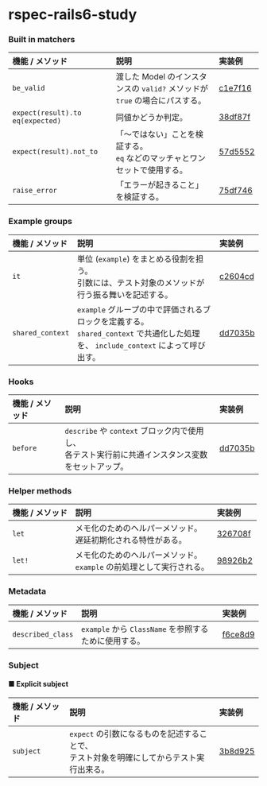 # rspec-rails6-study

### Built in matchers

| 機能 / メソッド | 説明 | 実装例 |
| :--- | :--- | :--- |
| `be_valid` | 渡した Model のインスタンスの `valid?` メソッドが `true` の場合にパスする。 | [c1e7f16](https://github.com/okapie/rspec-rails6-study/commit/c1e7f16430a1583a40b824db0bce8e78e7cb4d69) |
| `expect(result).to eq(expected)` | 同値かどうか判定。 | [38df87f](https://github.com/okapie/rspec-rails6-study/commit/38df87fc717a5b524ab81ccaea4e30ae39d935a3) |
| `expect(result).not_to` | 「〜ではない」ことを検証する。<br>`eq` などのマッチャとワンセットで使用する。 | [57d5552](https://github.com/okapie/rspec-rails6-study/commit/57d55520b291ca5bfbcd5f8ed435227f696ae193) |
| `raise_error` | 「エラーが起きること」を検証する。 | [75df746](https://github.com/okapie/rspec-rails6-study/commit/75df746685278db91b111c55766ed55819b96a7f) |

### Example groups

| 機能 / メソッド | 説明 | 実装例 |
| :--- | :--- | :--- |
| `it` | 単位 (`example`) をまとめる役割を担う。<br>引数には、テスト対象のメソッドが行う振る舞いを記述する。 | [c2604cd](https://github.com/okapie/rspec-rails6-study/commit/c2604cdaad5c5c35a7632c37a163ec6ef0feeda8) |
| `shared_context` | `example` グループの中で評価されるブロックを定義する。<br>`shared_context` で共通化した処理を、 `include_context` によって呼び出す。 | [dd7035b](https://github.com/okapie/rspec-rails6-study/commit/dd7035b3a730937a15988fc478e23ba9e3f62f82) |

### Hooks

| 機能 / メソッド | 説明 | 実装例 |
| :--- | :--- | :--- |
| `before` | `describe` や `context` ブロック内で使用し、<br>各テスト実行前に共通インスタンス変数をセットアップ。 | [dd7035b](https://github.com/okapie/rspec-rails6-study/commit/dd7035b3a730937a15988fc478e23ba9e3f62f82) |

### Helper methods

| 機能 / メソッド | 説明 | 実装例 |
| :--- | :--- | :--- |
| `let` | メモ化のためのヘルパーメソッド。<br>遅延初期化される特性がある。 | [326708f](https://github.com/okapie/rspec-rails6-study/commit/326708faba6cd8657769b60edaa0489caba009a0) |
| `let!` | メモ化のためのヘルパーメソッド。<br>`example` の前処理として実行される。 | [98926b2](https://github.com/okapie/rspec-rails6-study/commit/98926b2c34d9ea7d6e32bba6a4ff6bd4080b0eaa) |

### Metadata

| 機能 / メソッド | 説明 | 実装例 |
| :--- | :--- | :--- |
| `described_class` | `example` から `ClassName` を参照するために使用する。 | [f6ce8d9](https://github.com/okapie/rspec-rails6-study/commit/f6ce8d9fdf4c99fde6ccecb4617796494bd1238a) |

### Subject

#### ■ Explicit subject

| 機能 / メソッド | 説明 | 実装例 |
| :--- | :--- | :--- |
| `subject` | `expect` の引数になるものを記述することで、<br>テスト対象を明確にしてからテスト実行出来る。 | [3b8d925](https://github.com/okapie/rspec-rails6-study/commit/3b8d9254eedfdd563fab254748b4b28f47e08e89) |
